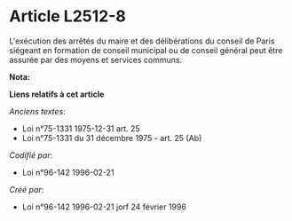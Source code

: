 # Article L2512-8

L'exécution des arrêtés du maire et des délibérations du conseil de Paris siégeant en formation de conseil municipal ou de
conseil général peut être assurée par des moyens et services communs.

**Nota:**



**Liens relatifs à cet article**

_Anciens textes_:

  - Loi n°75-1331 1975-12-31 art. 25
  - Loi n°75-1331 du 31 décembre 1975 - art. 25 (Ab)

_Codifié par_:

  - Loi n°96-142 1996-02-21

_Créé par_:

  - Loi n°96-142 1996-02-21 jorf 24 février 1996
